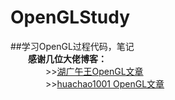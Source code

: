 # OpenGLStudy<br>
##学习OpenGL过程代码，笔记<br>
&emsp;&emsp;**感谢几位大佬博客：**<br>
&emsp;&emsp;&emsp;&emsp;>>[湖广午王OpenGL文章](https://blog.csdn.net/junzia/article/category/6462864) <br>
&emsp;&emsp;&emsp;&emsp;>>[huachao1001 OpenGL文章](https://blog.csdn.net/huachao1001/article/category/6333159)<br>



